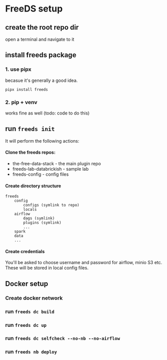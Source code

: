 # FreeDS setup

## create the root repo dir
open a terminal and navigate to it

## install freeds package
### 1. use pipx
becasue it's generally a good idea.

    pipx install freeds

### 2. pip + venv
works fine as well
(todo: code to do this)

## run `freeds init`
It will perform the following actions:


#### Clone the freeds repos:
* the-free-data-stack - the main plugin repo
* freeds-lab-databrickish - sample lab
* freeds-config - config files

#### Create directory structure
    freeds
        config
            configs (symlink to repo)
            locals
        airflow
            dags (symlink)
            plugins (symlink)
            ...
        spark
        data
        ...

#### Create credentials
You'll be asked to choose username and password for airflow, minio S3 etc. These will be stored in local config files.

## Docker setup
### Create docker network
### run `freeds dc build`
### run `freeds dc up`
### run `freeds dc selfcheck --no-nb --no-airflow`
### run `freeds nb deploy`
